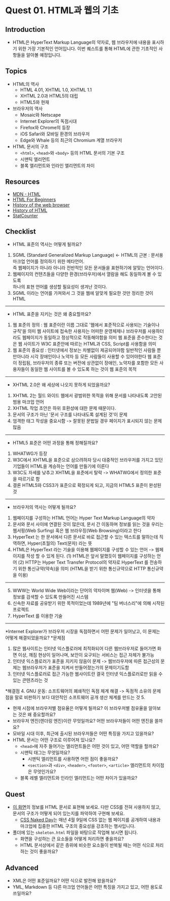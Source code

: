 # Quest 01. HTML과 웹의 기초

## Introduction
* HTML은 HyperText Markup Language의 약자로, 웹 브라우저에 내용을 표시하기 위한 가장 기본적인 언어입니다. 이번 퀘스트를 통해 HTML에 관한 기초적인 사항들을 알아볼 예정입니다.

## Topics
* HTML의 역사
  * HTML 4.01, XHTML 1.0, XHTML 1.1
  * XHTML 2.0과 HTML5의 대립
  * HTML5와 현재
* 브라우저의 역사
  * Mosaic와 Netscape
  * Internet Explorer의 독점시대
  * Firefox와 Chrome의 등장
  * iOS Safari와 모바일 환경의 브라우저
  * Edge와 Whale 등의 최근의 Chromium 계열 브라우저
* HTML 문서의 구조
  * `<html>`, `<head>`와 `<body>` 등의 HTML 문서의 기본 구조
  * 시맨틱 엘리먼트
  * 블록 엘리먼트와 인라인 엘리먼트의 차이

## Resources
* [MDN - HTML](https://developer.mozilla.org/ko/docs/Web/HTML)
* [HTML For Beginners](https://html.com/)
* [History of the web browser](https://en.wikipedia.org/wiki/History_of_the_web_browser)
* [History of HTML](https://en.wikipedia.org/wiki/HTML)
* [StatCounter](https://gs.statcounter.com/)

## Checklist
* HTML 표준의 역사는 어떻게 될까요?  
1. SGML (Standard Generalized Markup Language) <- HTML의 근본 : 문서용 마크업 언어를 정의하기 위한 메타언어. <br>
   즉 웹페이지가 아니라 아니라 전반적인 모든 문서들을 표현하기에 알맞는 언어이다.
2. 웹페이지의 컨텐츠들을 다양한 환경(브라우저)에서 열람을 해도 동일하게 볼 수 있도록<br>
   하나의 표현 언어를 생성할 필요성이 생겨난 것이다.
3. SGML 이라는 언어를 가져와서 그 것을 웹에 알맞게 필요한 것만 정리한 것이 HTML

---

* HTML 표준을 지키는 것은 왜 중요할까요?
1. 웹 표준의 정의 : 웹 표준이란 이름 그대로 '웹에서 표준적으로 사용되는 기술이나 규칙'을 의미
   웹 사이트에 접속한 사용자는 어떠한 운영체제나 브라우저를 사용하더라도 웹페이지가 동일하고 정상적으로 작동해야함을 의미
   웹 표준을 준수한다는 것은 웹 사이트가 W3C 표준안에 따르는 HTML과 CSS, Script를 사용함을 의미
2. 웹 표준의 중요성 : 인터넷에서 정보는 차별없이 제공되어야함
   일반적인 사람들 뿐만아니라 시각 장애인이나 노약자 등 모든 사람들이 사용할 수 있어야한다
   웹 표준이 정립됨, 브라우저의 종류 또는 버전에 상관없이 장애인, 노약자를 포함한 모든 사용자들이 동일한 웹 사이트를 볼 수 있도록 하는 것이 웹 표준의 목적

---

  * XHTML 2.0은 왜 세상에 나오지 못하게 되었을까요?
1. XHTML 2는 월드 와이드 웹에서 광범위한 목적을 위해 문서를 나타내도록 고안된 범용 마크업 언어
2. XHTML 작업 초안은 하위 호환성에 대한 문제 때문이다.
3. 문서의 구조가 아닌 '문서 구조를 나타내도록 설계된 것'이 문제
4. 엄격한 태그 작성을 중요시함 -> 잘못된 문법일 경우 페이지가 표시되지 않는 문제 많음

---

  * HTML5 표준은 어떤 과정을 통해 정해질까요?
1. WHATWG가 등장
2. W3C에서 XHTML을 표준으로 삼으려하자 당시 대중적인 브라우저를 가지고 있던 기업들이 HTML을 계승하는 언어를 만들기에 이른다
3. W3C도 자세를 낮추고 XHTML을 표준에서 탈락 -> WHATWG에서 정의한 표준을 따르기로 함
4. 결론 HTML5와 CSS3가 표준으로 확정되게 되고, 지금의 HTML5 표준이 완성된 것

---

  * 브라우저의 역사는 어떻게 될까요?
1. 웹페이지를 구성하는 HTML 언어는 Hyper Text Markup Language의 약자
2. 문서와 문서 사이에 연결된 것이 많은데, 문서 간 이동하며 정보를 읽는 것을 우리는 웹서핑(Web Surfing) 혹은 웹 브라우징(Web Browsing)이라고 한다
3. HyperText 는 한 문서에서 다른 문서로 바로 접근할 수 있는 텍스트를 말하는데 직역하면, Hyper(초월의) Text(문자) 라는 뜻
4. HTML은 HyperText 라는 기술을 이용해 웹페이지를 구성할 수 있는 언어 -> 웹페이지를 작성 할 수 있게 된다.
   (1) HTML은 앞서 말했듯이 웹페이지를 구성하는 언어
   (2) HTTP는 Hyper Text Transfer Protocol의 약자로 HyperText 를 전송하기 위한 통신규약(약속)을 의미
   (HTML을 받기 위한 통신규약으로 HTTP 통신규약을 이용)

---

5. WWW는 World Wide Web이라는 단어의 약자이며 웹(Web) -> 인터넷을 통해 정보를 검색할 수 있도록 만들어진 시스템
6. 신속한 자료를 공유받기 위한 목적이었는데 1989년에 "팀 버너스리"에 의해 시작된 프로젝트
7. HyperText 를 이용한 기술 

---

   *Internet Explorer가 브라우저 시장을 독점하면서 어떤 문제가 일어났고, 이 문제는 어떻게 해결되었을까요?
*문제점
1. 많은 웹사이트는 인터넷 익스플로러에 최적화되어 다른 웹브라우저로 들어가면 화면 이상, 깨짐 현상이 일어나며,
   보안이 요구되는 서비스는 접근 자체가 불가능
2. 인터넷 익스플로러가 표준을 지키지 않음이 문제 -> 웹브라우저에 따른 접근성의 문제는 웹브라우저가 표준을 지켜서 만들어졌는가의 문제이기도함
3. 인터넷 익스플로러로 접근 가능한 웹사이트란 결국 인터넷 익스플로러로만 읽을 수 있는 콘텐츠라는 것

*해결점
4. GNU 운동: 소프트웨어의 폐쇄적인 독점 체계 해결 -> 독점적 소유의 문제점을 말로 비판하기 보다 대안적인 소프트웨어 공개 생산 체계를 만드는 것
5. 
   * 현재 시점에 브라우저별 점유율은 어떻게 될까요? 이 브라우저별 점유율을 알아보는 것은 왜 중요할까요?
   * 브라우저 엔진(렌더링 엔진)이란 무엇일까요? 어떤 브라우저들이 어떤 엔진을 쓸까요?
   * 모바일 시대 이후, 최근에 출시된 브라우저들은 어떤 특징을 가지고 있을까요?
  * HTML 문서는 어떤 구조로 이루어져 있나요?
    * `<head>`에 자주 들어가는 엘리먼트들은 어떤 것이 있고, 어떤 역할을 할까요?
    * 시맨틱 태그는 무엇일까요?
      * 시맨틱 엘리먼트를 사용하면 어떤 점이 좋을까요?
      * `<section>`과 `<div>`, `<header>`, `<footer>`, `<article>` 엘리먼트의 차이점은 무엇인가요?
    * 블록 레벨 엘리먼트와 인라인 엘리먼트는 어떤 차이가 있을까요?

## Quest
* [이 화면](screen.png)의 정보를 HTML 문서로 표현해 보세요. 다만 CSS를 전혀 사용하지 않고, 문서의 구조가 어떻게 되어 있는지를 파악하여 구현해 보세요.
  * [CSS Naked Day](https://css-naked-day.github.io/)는 매년 4월 9일에 CSS 없는 웹 페이지를 공개하여 내용과 마크업에 집중한 HTML 구조의 중요성을 강조하는 행사입니다.
* 폴더에 있는 `skeleton.html` 파일을 바탕으로 작업해 보시면 됩니다.
  * 화면을 구성하는 큰 요소들을 어떻게 처리하면 좋을까요?
  * HTML 문서상에서 같은 층위에 비슷한 요소들이 반복될 때는 어떤 식으로 처리하는 것이 좋을까요?

## Advanced
* XML은 어떤 표준일까요? 어떤 식으로 발전해 왔을까요?
* YML, Markdown 등 다른 마크업 언어들은 어떤 특징을 가지고 있고, 어떤 용도로 쓰일까요?


